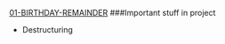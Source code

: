 [01-BIRTHDAY-REMAINDER](https://kwl-birthday-remainder.netlify.app/) 
###Important stuff in project
- Destructuring
